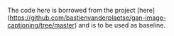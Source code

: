 The code here is borrowed from the project [here] (https://github.com/bastienvanderplaetse/gan-image-captioning/tree/master) and is to be used as baseline.
